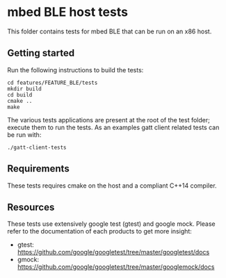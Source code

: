 # mbed BLE host tests

This folder contains tests for mbed BLE that can be run on an x86 host.

## Getting started

Run the following instructions to build the tests:

```
cd features/FEATURE_BLE/tests
mkdir build
cd build
cmake ..
make
```

The various tests applications are present at the root of the test folder;
execute them to run the tests. As an examples gatt client related tests can be
run with:

```
./gatt-client-tests
```

## Requirements

These tests requires cmake on the host and a compliant C++14 compiler.

## Resources

These tests use extensively google test (gtest) and google mock. Please refer to
the documentation of each products to get more insight:
* gtest: https://github.com/google/googletest/tree/master/googletest/docs
* gmock: https://github.com/google/googletest/tree/master/googlemock/docs

